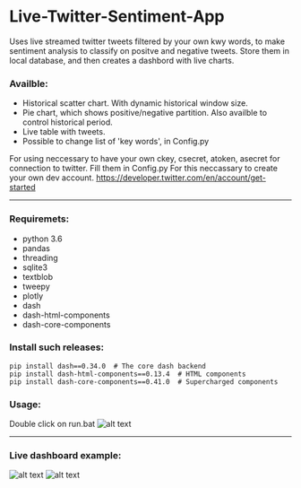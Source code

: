 # Live-Twitter-Sentiment-App

Uses live streamed twitter tweets filtered by your own kwy words, to make sentiment analysis to classify on positve and negative tweets. 
Store them in local database, and then creates a dashbord with live charts.

### Availble:
* Historical scatter chart. With dynamic historical window size.
* Pie chart, which shows positive/negative partition. Also availble to control historical period.
* Live table with tweets.
* Possible to change list of 'key words', in Config.py

For using neccessary to have your own ckey, csecret, atoken, asecret for connection to twitter.
Fill them in Config.py
For this neccassary to create your own dev account. https://developer.twitter.com/en/account/get-started

<hr>

### Requiremets:
* python 3.6
* pandas
* threading
* sqlite3
* textblob
* tweepy
* plotly
* dash
* dash-html-components
* dash-core-components

### Install such releases:
```
pip install dash==0.34.0  # The core dash backend
pip install dash-html-components==0.13.4  # HTML components
pip install dash-core-components==0.41.0  # Supercharged components
```

### Usage:
Double click on run.bat
![alt text](https://user-images.githubusercontent.com/10981310/50736017-06fabf00-11c0-11e9-9ca8-a2191f08cad8.PNG)

<hr>

### Live dashboard example:
![alt text](https://user-images.githubusercontent.com/10981310/50736060-b46dd280-11c0-11e9-835c-b9e377071f08.PNG)
![alt text](https://user-images.githubusercontent.com/10981310/50736066-dff0bd00-11c0-11e9-81f6-1f4c76162d5a.PNG)
